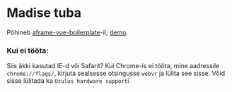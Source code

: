 # Madise tuba
Põhineb [aframe-vue-boilerplate](https://github.com/matveimug/aframe-vue-boilerplate)-il; [demo](https://matveimug.github.io/tuba-uus/).

### Kui ei tööta:
Siis äkki kasutad IE-d või Safarit?
Kui Chrome-is ei tööta, mine aadressile `chrome://flags/`, kirjuta sealsesse otsingusse `webvr` ja lülita see sisse. Võid sisse lülitada ka `Oculus hardware support`i
